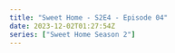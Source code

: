```yaml
---
title: "Sweet Home - S2E4 - Episode 04"
date: 2023-12-02T01:27:54Z
series: ["Sweet Home Season 2"]
---
```



<mux-player stream-type="on-demand"
  src="https://kp3d-my.sharepoint.com/personal/ryoo_kp3d_onmicrosoft_com/_layouts/15/download.aspx?share=Efgv8tMk4kJKm93RK-GsrjEB1eZm1yPbfv926lTFItNcQg" prefer-playback="mse" controls>
  </mux-player>
  
  
  <script src="https://cdn.jsdelivr.net/npm/@mux/mux-player"></script>
  
 <script type="application/ld+json">
 {
  "@context": "https://schema.org/",
  "@type": "VideoObject",
  "name": "Sweet Home - S2E4 - Episode 04",
  "contentUrl": "https://stream.mux.com/kTMoQOzXPxVmUUYy00cdyIoSRp2bkPolOX201zO5TJ5sE.m3u8",
  "thumbnailUrl": "https://www.themoviedb.org/t/p/original/kXETwHWqdCAzyrCWloBpaq96oyh.jpg?width=314&fit_mode=preserve&time=25",
  "uploadDate": "2023-12-02T01:27:54Z",
}

</script>